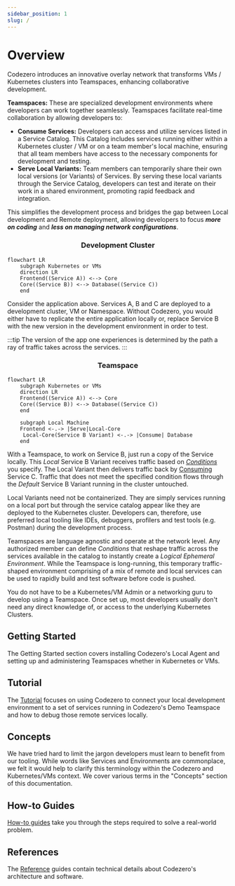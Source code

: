 ```yaml
---
sidebar_position: 1
slug: /
---
```


# Overview

Codezero introduces an innovative overlay network that transforms VMs / Kubernetes clusters into Teamspaces, enhancing collaborative development.

**Teamspaces:** These are specialized development environments where developers can work together seamlessly. Teamspaces facilitate real-time collaboration by allowing developers to:

- **Consume Services:** Developers can access and utilize services listed in a Service Catalog. This Catalog includes services running either within a Kubernetes cluster / VM or on a team member's local machine, ensuring that all team members have access to the necessary components for development and testing.
- **Serve Local Variants:** Team members can temporarily share their own local versions (or Variants) of Services. By serving these local variants through the Service Catalog, developers can test and iterate on their work in a shared environment, promoting rapid feedback and integration.

This simplifies the development process and bridges the gap between Local development and Remote deployment, allowing developers to focus **_more on coding_** and **_less on managing network configurations_**.

<center>
<h3>Development Cluster</h3>
</center>

```mermaid
flowchart LR
    subgraph Kubernetes or VMs
    direction LR
    Frontend((Service A)) <--> Core
    Core((Service B)) <--> Database((Service C))
    end
```

Consider the application above. Services A, B and C are deployed to a development cluster, VM or Namespace. Without Codezero, you would either have to replicate the entire application locally or, replace Service B with the new version in the development environment in order to test.

:::tip
The version of the app one experiences is determined by the path a ray of traffic takes across the services.
:::

<center>
<h3>Teamspace</h3>
</center>

```mermaid
flowchart LR
    subgraph Kubernetes or VMs
    direction LR
    Frontend((Service A)) <--> Core
    Core((Service B)) <--> Database((Service C))
    end

    subgraph Local Machine
    Frontend <-.-> |Serve|Local-Core
     Local-Core(Service B Variant) <-.-> |Consume| Database
    end
```

With a Teamspace, to work on Service B, just run a copy of the Service locally. This _Local_ Service B Variant receives traffic based on [_Conditions_](../references/serve#condition-types) you specify. The Local Variant then delivers traffic back by [Consuming](../references/consume) Service C. Traffic that does not meet the specified condition flows through the _Default_ Service B Variant running in the cluster untouched.

Local Variants need not be containerized. They are simply services running on a local port but through the service catalog appear like they are deployed to the Kubernetes cluster. Developers can, therefore, use preferred local tooling like IDEs, debuggers, profilers and test tools (e.g. Postman) during the development process.

Teamspaces are language agnostic and operate at the network level. Any authorized member can define _Conditions_ that reshape traffic across the services available in the catalog to instantly create a _Logical Ephemeral Environment_. While the Teamspace is long-running, this temporary traffic-shaped environment comprising of a mix of remote and local services can be used to rapidly build and test software before code is pushed.

You do not have to be a Kubernetes/VM Admin or a networking guru to develop using a Teamspace. Once set up, most developers usually don't need any direct knowledge of, or access to the underlying Kubernetes Clusters.

## Getting Started

The Getting Started section covers installing Codezero's Local Agent and setting up and administering Teamspaces whether in Kubernetes or VMs.

## Tutorial

The [Tutorial](../tutorial) focuses on using Codezero to connect your local development environment to a set of services running in Codezero's Demo Teamspace and how to debug those remote services locally.

## Concepts

We have tried hard to limit the jargon developers must learn to benefit from our tooling. While words like Services and Environments are commonplace, we felt it would help to clarify this terminology within the Codezero and Kubernetes/VMs context. We cover various terms in the "Concepts" section of this documentation.

## How-to Guides

[How-to guides](../category/how-to-guides) take you through the steps required to solve a real-world problem.

## References

The [Reference](../category/references) guides contain technical details about Codezero's architecture and software.
